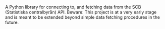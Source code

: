 A Python library for connecting to, and fetching data from the SCB (Statistiska centralbyrån) API. Beware: This project is at a very early stage and is meant to be extended beyond simple data fetching procedures in the future.
